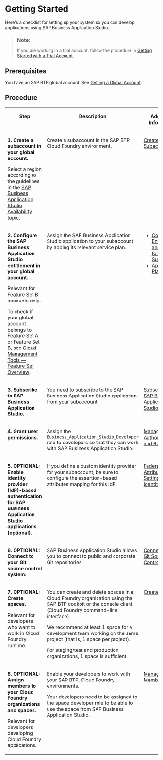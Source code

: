<!-- loio19611ddbe82f4bf2b493283e0ed602e5 -->

# Getting Started

Here's a checklist for setting up your system so you can develop applications using SAP Business Application Studio.

> ### Note:  
> If you are working in a trial account, follow the procedure in [Getting Started with a Trial Account](getting-started-with-a-trial-account-48ed55e.md).



<a name="loio19611ddbe82f4bf2b493283e0ed602e5__section_nwl_ctn_fwb"/>

## Prerequisites

You have an SAP BTP global account. See [Getting a Global Account](https://help.sap.com/docs/btp/sap-business-technology-platform/getting-global-account).



<a name="loio19611ddbe82f4bf2b493283e0ed602e5__section_txg_dtn_fwb"/>

## Procedure


<table>
<tr>
<th valign="top">

Step



</th>
<th valign="top">

Description



</th>
<th valign="top">

Additional Information



</th>
</tr>
<tr>
<td valign="top">

**1. Create a subaccount in your global account.**

Select a region according to the guidelines in the [SAP Business Application Studio Availability](sap-business-application-studio-availability-8509485.md) topic.



</td>
<td valign="top">

Create a subaccount in the SAP BTP, Cloud Foundry environment.



</td>
<td valign="top">

[Create a Subaccount](https://help.sap.com/viewer/65de2977205c403bbc107264b8eccf4b/Cloud/en-US/05280a123d3044ae97457a25b3013918.html)



</td>
</tr>
<tr>
<td valign="top">

**2. Configure the SAP Business Application Studio entitlement in your global account.**

Relevant for Feature Set B accounts only.

To check if your global account belongs to Feature Set A or Feature Set B, see [Cloud Management Tools — Feature Set Overview](https://help.sap.com/viewer/65de2977205c403bbc107264b8eccf4b/Cloud/en-US/caf4e4e23aef4666ad8f125af393dfb2.html).



</td>
<td valign="top">

Assign the SAP Business Application Studio application to your subaccount by adding its relevant service plan.



</td>
<td valign="top">

-   [Configure Entitlements and Quotas for Subaccounts](https://help.sap.com/viewer/65de2977205c403bbc107264b8eccf4b/Cloud/en-US/5ba357b4fa1e4de4b9fcc4ae771609da.html)
-   [Application Plans](application-plans-2c72917.md)



</td>
</tr>
<tr>
<td valign="top">

**3. Subscribe to SAP Business Application Studio.** 



</td>
<td valign="top">

You need to subscribe to the SAP Business Application Studio application from your subaccount.



</td>
<td valign="top">

[Subscribe to SAP Business Application Studio](subscribe-to-sap-business-application-studio-6331319.md) 



</td>
</tr>
<tr>
<td valign="top">

**4. Grant user permissions.**



</td>
<td valign="top">

Assign the `Business_Application_Studio_Developer` role to developers so that they can work with SAP Business Application Studio.



</td>
<td valign="top">

[Manage Authorizations and Roles](manage-authorizations-and-roles-01e69c5.md) 



</td>
</tr>
<tr>
<td valign="top">

**5. OPTIONAL: Enable identity provider \(IdP\)-based authentication for SAP Business Application Studio applications \(optional\).**



</td>
<td valign="top">

If you define a custom identity provider for your subaccount, be sure to configure the assertion-based attributes mapping for this IdP.



</td>
<td valign="top">

[Federation Attribute Settings of Any Identity Provider](https://help.sap.com/docs/btp/sap-business-technology-platform/federation-attribute-settings-of-any-identity-provider) 



</td>
</tr>
<tr>
<td valign="top">

**6. OPTIONAL: Connect to your Git source control system.**



</td>
<td valign="top">

SAP Business Application Studio allows you to connect to public and corporate Git repositories.



</td>
<td valign="top">

[Connect to Your Git Source Control System](connect-to-your-git-source-control-system-e7a42bc.md)



</td>
</tr>
<tr>
<td valign="top">

**7. OPTIONAL: Create spaces.**

Relevant for developers who want to work in Cloud Foundry runtime.



</td>
<td valign="top">

You can create and delete spaces in a Cloud Foundry organization using the SAP BTP cockpit or the console client \(Cloud Foundry command-line interface\).

We recommend at least 1 space for a development team working on the same project \(that is, 1 space per project\).

For staging/test and production organizations, 1 space is sufficient.



</td>
<td valign="top">

[Create Spaces](https://help.sap.com/viewer/65de2977205c403bbc107264b8eccf4b/Cloud/en-US/2f6ed22ccf424dae84345f4500c2d8ea.html)



</td>
</tr>
<tr>
<td valign="top">

**8. OPTIONAL: Assign members to your Cloud Foundry organizations and spaces.**

Relevant for developers developing Cloud Foundry applications.





</td>
<td valign="top">

Enable your developers to work with your SAP BTP, Cloud Foundry environments.

Your developers need to be assigned to the space developer role to be able to use the space from SAP Business Application Studio.



</td>
<td valign="top">

[Managing Members](https://help.sap.com/viewer/65de2977205c403bbc107264b8eccf4b/Cloud/en-US/cc1c676b43904066abb2a4838cbd0c37.html)



</td>
</tr>
</table>

